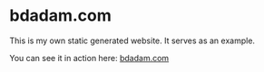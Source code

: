 # bdadam.com

This is my own static generated website. It serves as an example.

You can see it in action here: [bdadam.com](https://bdadam.com/)
